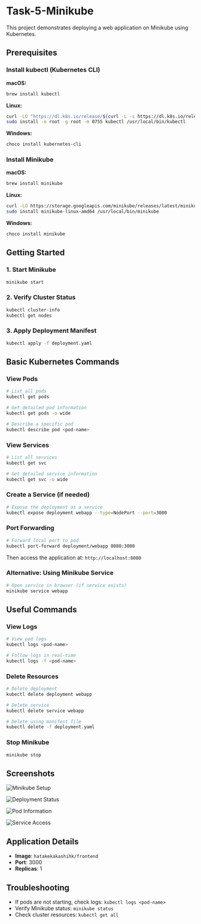 # Task-5-Minikube

This project demonstrates deploying a web application on Minikube using Kubernetes.

## Prerequisites

### Install kubectl (Kubernetes CLI)

**macOS:**
```bash
brew install kubectl
```

**Linux:**
```bash
curl -LO "https://dl.k8s.io/release/$(curl -L -s https://dl.k8s.io/release/stable.txt)/bin/linux/amd64/kubectl"
sudo install -o root -g root -m 0755 kubectl /usr/local/bin/kubectl
```

**Windows:**
```bash
choco install kubernetes-cli
```

### Install Minikube

**macOS:**
```bash
brew install minikube
```

**Linux:**
```bash
curl -LO https://storage.googleapis.com/minikube/releases/latest/minikube-linux-amd64
sudo install minikube-linux-amd64 /usr/local/bin/minikube
```

**Windows:**
```bash
choco install minikube
```

## Getting Started

### 1. Start Minikube

```bash
minikube start
```

### 2. Verify Cluster Status

```bash
kubectl cluster-info
kubectl get nodes
```

### 3. Apply Deployment Manifest

```bash
kubectl apply -f deployment.yaml
```

## Basic Kubernetes Commands

### View Pods

```bash
# List all pods
kubectl get pods

# Get detailed pod information
kubectl get pods -o wide

# Describe a specific pod
kubectl describe pod <pod-name>
```

### View Services

```bash
# List all services
kubectl get svc

# Get detailed service information
kubectl get svc -o wide
```

### Create a Service (if needed)

```bash
# Expose the deployment as a service
kubectl expose deployment webapp --type=NodePort --port=3000
```

### Port Forwarding

```bash
# Forward local port to pod
kubectl port-forward deployment/webapp 8080:3000
```

Then access the application at: `http://localhost:8080`

### Alternative: Using Minikube Service

```bash
# Open service in browser (if service exists)
minikube service webapp
```

## Useful Commands

### View Logs

```bash
# View pod logs
kubectl logs <pod-name>

# Follow logs in real-time
kubectl logs -f <pod-name>
```

### Delete Resources

```bash
# Delete deployment
kubectl delete deployment webapp

# Delete service
kubectl delete service webapp

# Delete using manifest file
kubectl delete -f deployment.yaml
```

### Stop Minikube

```bash
minikube stop
```

## Screenshots

![Minikube Setup](images/Screenshot%202025-08-11%20at%2011.01.35PM.png)

![Deployment Status](images/Screenshot%202025-08-15%20at%2012.34.06PM.png)

![Pod Information](images/Screenshot%202025-08-15%20at%2012.34.15PM.png)

![Service Access](images/Screenshot%202025-08-15%20at%2012.35.11PM.png)

## Application Details

- **Image**: `hatakekakashihk/frontend`
- **Port**: 3000
- **Replicas**: 1

## Troubleshooting

- If pods are not starting, check logs: `kubectl logs <pod-name>`
- Verify Minikube status: `minikube status`
- Check cluster resources: `kubectl get all`
